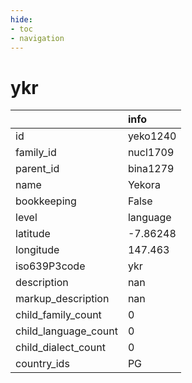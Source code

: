 ```yaml
---
hide:
- toc
- navigation
---
```

# ykr
|                      | info     |
|:---------------------|:---------|
| id                   | yeko1240 |
| family_id            | nucl1709 |
| parent_id            | bina1279 |
| name                 | Yekora   |
| bookkeeping          | False    |
| level                | language |
| latitude             | -7.86248 |
| longitude            | 147.463  |
| iso639P3code         | ykr      |
| description          | nan      |
| markup_description   | nan      |
| child_family_count   | 0        |
| child_language_count | 0        |
| child_dialect_count  | 0        |
| country_ids          | PG       |
